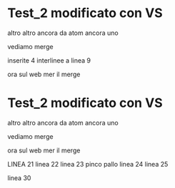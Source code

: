 # Test_2 modificato con VS
altro
altro ancora
da atom
ancora uno

vediamo merge

inserite 4 interlinee a linea 9


ora sul web mer il merge

# Test_2 modificato con VS
altro
altro ancora
da atom
ancora uno

vediamo merge

ora sul web mer il merge

LINEA 21
linea 22
linea 23
pinco pallo
linea 24
linea 25

linea 30
